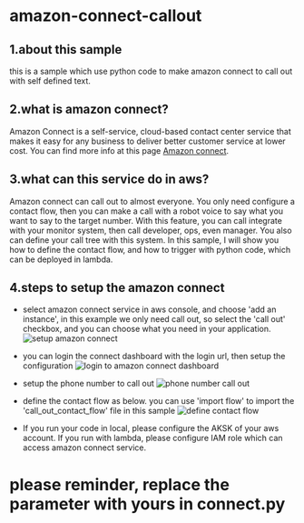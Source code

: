 # amazon-connect-callout
## 1.about this sample
this is a sample which use python code to make amazon connect to call out with self defined text. 

## 2.what is amazon connect?
Amazon Connect is a self-service, cloud-based contact center service that makes it easy for any business to deliver better customer service at lower cost. You can find more info at this page [Amazon connect](https://aws.amazon.com/connect/).

## 3.what can this service do in aws?
Amazon connect can call out to almost everyone. You only need configure a contact flow, then you can make a call with a robot voice to say what you want to say to the target number. With this feature, you can call integrate with your monitor system, then call developer, ops, even manager. You also can define your call tree with this system. In this sample, I will show you how to define the contact flow, and how to trigger with python code, which can be deployed in lambda.

## 4.steps to setup the amazon connect
* select amazon connect service in aws console, and choose 'add an instance', in this example we only need call out, so select the 'call out' checkbox, and you can choose what you need in your application.
![setup amazon connect](https://github.com/forhead/amazon-connect-callout/blob/master/images/connect-sample-1.png "setup amazon connect")

* you can login the connect dashboard with the login url, then setup the configuration
![login to amazon connect dashboard](https://github.com/forhead/amazon-connect-callout/blob/master/images/connect-sample-2.png "login to amazon connect dashboard")

* setup the phone number to call out 
![phone number call out](https://github.com/forhead/amazon-connect-callout/blob/master/images/connect-sample-3.png "phone number call out")

* define the contact flow as below. you can use 'import flow' to import the 'call_out_contact_flow' file in this sample
![define contact flow](https://github.com/forhead/amazon-connect-callout/blob/master/images/connect-sample-4.png "define contact flow")

* If you run your code in local, please configure the AKSK of your aws account. If you run with lambda, please configure IAM role which can access amazon connect service. 

# please reminder, replace the parameter with yours in connect.py
